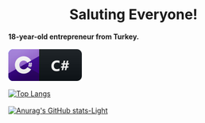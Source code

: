 <h1 style="text-align: center;">Saluting Everyone!</h1>
<b style="text-align: center;">18-year-old entrepreneur from Turkey.</b><br><br>

<img src="https://raw.githubusercontent.com/MikeCodesDotNET/ColoredBadges/master/svg/dev/languages/csharp.svg">

[![Top Langs](https://github-readme-stats.vercel.app/api/top-langs/?username=noyavuzbey&layout=pie&title_color=ff0051)](https://github.com/anuraghazra/github-readme-stats)<br><br>
[![Anurag's GitHub stats-Light](https://github-readme-stats.vercel.app/api?username=noyavuzbey&show_icons=true&theme=default&title_color=ff0051)](https://github.com/anuraghazra/github-readme-stats)

